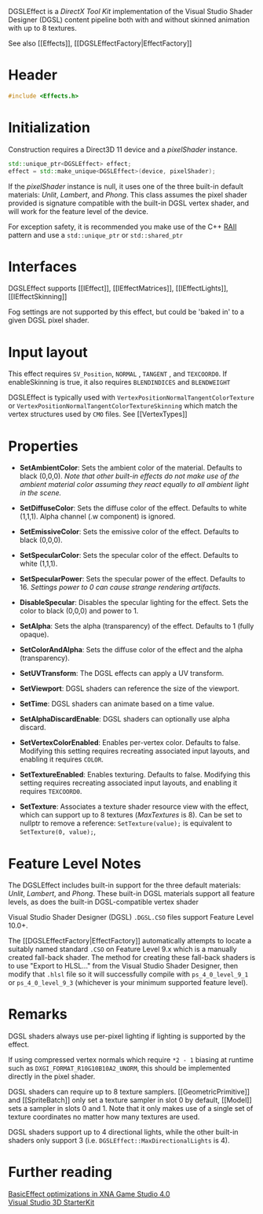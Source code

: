 DGSLEffect is a _DirectX Tool Kit_ implementation of the Visual Studio Shader Designer (DGSL) content pipeline both with and without skinned animation with up to 8 textures.

See also [[Effects]], [[DGSLEffectFactory|EffectFactory]]

# Header
```cpp
#include <Effects.h>
```

# Initialization
Construction requires a Direct3D 11 device and a _pixelShader_ instance.

```cpp
std::unique_ptr<DGSLEffect> effect;
effect = std::make_unique<DGSLEffect>(device, pixelShader);
```

If the _pixelShader_ instance is null, it uses one of the three built-in default materials: _Unlit_, _Lambert_, and _Phong_. This class assumes the pixel shader provided is signature compatible with the built-in DGSL vertex shader, and will work for the feature level of the device.

For exception safety, it is recommended you make use of the C++ [RAII](http://en.wikipedia.org/wiki/Resource_Acquisition_Is_Initialization) pattern and use a ``std::unique_ptr`` or ``std::shared_ptr``

# Interfaces

DGSLEffect supports [[IEffect]], [[IEffectMatrices]], [[IEffectLights]], [[IEffectSkinning]]

Fog settings are not supported by this effect, but could be 'baked in' to a given DGSL pixel shader.

# Input layout
This effect requires ``SV_Position``, ``NORMAL`` , ``TANGENT`` , and ``TEXCOORD0``. If enableSkinning is true, it also requires ``BLENDINDICES`` and ``BLENDWEIGHT``

DGSLEffect is typically used with ``VertexPositionNormalTangentColorTexture`` or ``VertexPositionNormalTangentColorTextureSkinning`` which match the vertex structures used by ``CMO`` files. See [[VertexTypes]]

# Properties
* **SetAmbientColor**: Sets the ambient color of the material. Defaults to black (0,0,0). _Note that other built-in effects do not make use of the ambient material color assuming they react equally to all ambient light in the scene._

* **SetDiffuseColor**: Sets the diffuse color of the effect. Defaults to white (1,1,1). Alpha channel (.w component) is ignored.

* **SetEmissiveColor**: Sets the emissive color of the effect. Defaults to black (0,0,0).

* **SetSpecularColor**: Sets the specular color of the effect. Defaults to white (1,1,1).

* **SetSpecularPower**: Sets the specular power of the effect. Defaults to 16. _Settings power to 0 can cause strange rendering artifacts._

* **DisableSpecular**: Disables the specular lighting for the effect. Sets the color to black (0,0,0) and power to 1.

* **SetAlpha**: Sets the alpha (transparency) of the effect. Defaults to 1 (fully opaque).

* **SetColorAndAlpha**: Sets the diffuse color of the effect and the alpha (transparency).

* **SetUVTransform**: The DGSL effects can apply a UV transform.

* **SetViewport**: DGSL shaders can reference the size of the viewport.

* **SetTime**: DGSL shaders can animate based on a time value.

* **SetAlphaDiscardEnable**: DGSL shaders can optionally use alpha discard.

* **SetVertexColorEnabled**: Enables per-vertex color. Defaults to false. Modifying this setting requires recreating associated input layouts, and enabling it requires ``COLOR``.

* **SetTextureEnabled**: Enables texturing. Defaults to false. Modifying this setting requires recreating associated input layouts, and enabling it requires ``TEXCOORD0``.

* **SetTexture**: Associates a texture shader resource view with the effect, which can support up to 8 textures (_MaxTextures_ is 8). Can be set to nullptr to remove a reference: ``SetTexture(value);`` is equivalent to ``SetTexture(0, value);``,

# Feature Level Notes
The DGSLEffect includes built-in support for the three default materials: _Unlit_, _Lambert_, and _Phong_. These built-in DGSL materials support all feature levels, as does the built-in DGSL-compatible vertex shader

Visual Studio Shader Designer (DGSL) ``.DGSL.CSO`` files support Feature Level 10.0+.

The [[DGSLEffectFactory|EffectFactory]] automatically attempts to locate a suitably named standard ``.CSO`` on Feature Level 9.x which is a manually created fall-back shader. The method for creating these fall-back shaders is to use "Export to HLSL..." from the Visual Studio Shader Designer, then modify that ``.hlsl`` file so it will successfully compile with ``ps_4_0_level_9_1`` or ``ps_4_0_level_9_3`` (whichever is your minimum supported feature level).

# Remarks

DGSL shaders always use per-pixel lighting if lighting is supported by the effect.

If using compressed vertex normals which require ``*2 - 1`` biasing at runtime such as ``DXGI_FORMAT_R10G10B10A2_UNORM``, this should be implemented directly in the pixel shader.

DGSL shaders can require up to 8 texture samplers. [[GeometricPrimitive]] and [[SpriteBatch]] only set a texture sampler in slot 0 by default, [[Model]] sets a sampler in slots 0 and 1. Note that it only makes use of a single set of texture coordinates no matter how many textures are used.

DGSL shaders support up to 4 directional lights, while the other built-in shaders only support 3 (i.e. ``DGSLEffect::MaxDirectionalLights`` is 4).

# Further reading

[BasicEffect optimizations in XNA Game Studio 4.0](http://www.shawnhargreaves.com/blog/basiceffect-optimizations-in-xna-game-studio-4-0.html)  
[Visual Studio 3D StarterKit](https://channel9.msdn.com/posts/Visual-Studio-3D-StarterKit)
